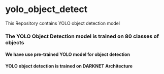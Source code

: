 # yolo_object_detect
This Repository contains YOLO object detection model

### The YOLO Object Detection model is trained on 80 classes of objects
#### We have use pre-trained YOLO model for object detection
#### YOLO object detection is trained on DARKNET Architecture
